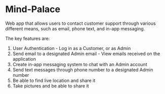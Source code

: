 # Mind-Palace
Web app that allows users to contact customer support through various different means, such as email, phone text, and in-app messaging.

The key features are: 

1. User Authentication - Log in as a Customer, or as Admin 
2. Send email to a designated Admin email - View emails received on the application 
3. Create in-app messaging system to chat with an Admin account 
4. Send text messages through phone number to a designated Admin number 
5. Be able to find live location and share it 
6. Take pictures and be able to share it
